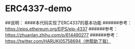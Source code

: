 # ERC4337-demo
##说明：
####本代码实现了ERC4337的基本功能
######参考：https://eips.ethereum.org/EIPS/eip-4337
######参考：https://zhuanlan.zhihu.com/p/614490277
######参考：https://twitter.com/HARUKI05758694（他帮助了我）

